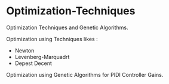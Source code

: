 # Optimization-Techniques
Optimization Techniques and Genetic Algorithms.

Optimization using Techniques likes :
  - Newton 
  - Levenberg-Marquadrt
  - Depest Decent

Optimization using Genetic Algorithms for PIDI Controller Gains.
